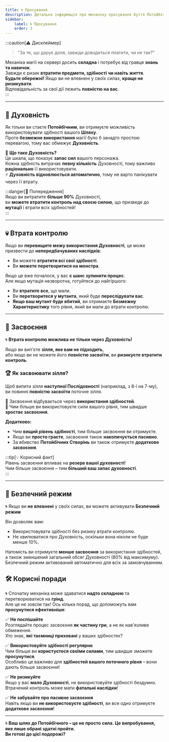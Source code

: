 ```yaml
---  
title: 🌀 Просування  
description: Детальна інформація про механіку просування буття Потойбічним на сервері  
sidebar:  
    label: 🌀 Просування  
    order: 3
---  
```


:::caution[⚠️ Дисклеймер]
> "За те, що дарує доля, завжди доводиться платити, чи не так?"

Механіка магії на сервері досить **складна** і потребує від гравця **знань та навичок**.  
Завжди є ризик **втратити предмети, здібності чи навіть життя**.  
**Будьте обережні!** Якщо ви не впевнені у своїх силах, **краще не ризикувати**.  
Відповідальність за свої дії лежить **повністю на вас**.  
:::

---  

## 🔮 Духовність

Як тільки ви стаєте **Потойбічним**, ви отримуєте можливість використовувати здібності вашого **Шляху**.  
Проте **безмежне використання** магії було б занадто простою перевагою, тому вас обмежує **Духовність**.

💠 **Що таке Духовність?**  
Це шкала, що показує **запас сил** вашого персонажа.  
Кожна здібність витрачає **певну кількість** Духовності, тому важливо **раціонально** її використовувати.  
⚡ **Духовність відновлюється автоматично**, тому не варто панікувати через її втрату.

:::danger[🚨 Попередження]  
Якщо ви витратите **більше 90%** Духовності,  
ви **можете втратити контроль над своєю силою**, що призведе до **мутації** і втрати всіх здібностей!  
:::

---  

## 💀 Втрата контролю

Якщо ви **перевищите межу використання Духовності**, це може призвести до **непередбачуваних наслідків**:
- Ви можете **втратити всі свої здібності**.
- Ви **можете перетворитися на монстра**.

Якщо це вже почалося, у вас **є шанс зупинити процес**.  
Але якщо мутація незворотна, готуйтеся до найгіршого:
- Ви **втратите все**, що мали.
- Ви **перетворитеся у мутанта**, який буде **переслідувати вас**.
- **Якщо ваш мутант буде вбитий**, ви отримаєте **Безмежну Характеристику** того рівня, який ви мали до втрати контролю.

---  

## 🧪 Засвоєння

🌀 **Втрата контролю можлива не тільки через Духовність!**

Якщо ви вип'єте **зілля, яке вам не підходить**,  
або якщо ви не можете його **повністю засвоїти**, ви **ризикуєте втратити контроль**.

### 🏆 Як засвоювати зілля?

Щоб випити зілля **наступної Послідовності** (наприклад, з 8-ї на 7-му),  
ви повинні **повністю засвоїти** поточне зілля.

🔹 Засвоєння відбувається через **використання здібностей**.  
🔹 Чим більше ви використовуєте сили вашого рівня, тим швидше **зростає засвоєння**.

**Додатково:**
- Чим **вищий рівень здібності**, тим більше засвоєння ви отримуєте.
- Якщо ви **просто граєте**, засвоєння також **накопичується пасивно**.
- За вбивство **Потойбічних Створінь** ви також отримуєте **додаткове засвоєння**.

:::tip[💡 Корисний факт]  
Рівень засвоєння впливає на **резерв вашої духовності**!  
Чим більше засвоєння – тим **більший ваш запас духовності**.  
:::

---  

## 👐 Безпечний режим

🌀 Якщо ви **не впевнені** у своїх силах, ви можете активувати **Безпечний режим**

Він дозволяє вам:
- Використовувати здібності без ризику втрати контролю.
- Не хвилюватися про Духовність, оскільки вона ніколи не буде менше 10%.

Натомість ви отримуєте **менше засвоєння** за використання здібностей, а також зменшений загальний обсяг Духовності (80% від максимуму). Безпечний режим активований автоматично для всіх за замовчуванням.

## 🛠️ Корисні поради

🌀 Спочатку механіка може здаватися **надто складною** та перетворюватися на **грінд**.  
Але це не зовсім так! Ось кілька порад, що допоможуть вам **просунутися ефективніше**:

✅ **Не поспішайте**  
Розглядайте процес засвоєння **як частину гри**, а не як нав'язливе обмеження.  
Хто знає, **які таємниці приховані** у ваших здібностях?

✅ **Використовуйте здібності регулярно**  
Чим більше ви **користуєтеся своїми силами**, тим швидше зможете **просунутися**.  
Особливо це важливо для **здібностей вашого поточного рівня** – вони дають більше засвоєння!

✅ **Не ризикуйте**  
Якщо у вас **мало Духовності**, не використовуйте здібності бездумно.  
Втрачений контроль може мати **фатальні наслідки**!

✅ **Не забувайте про пасивне засвоєння**  
Навіть якщо ви **не використовуєте здібності**, ви все одно отримуєте **додаткове засвоєння**!

---  

🌀 **Ваш шлях до Потойбічного – це не просто сила. Це випробування, яке лише обрані здатні пройти.**  
**Ви готові до цієї подорожі?**  
